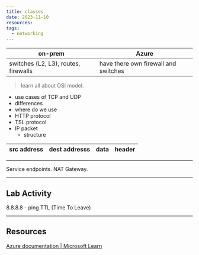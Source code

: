 ```yaml
---
title: classes
date: 2023-11-10
resources: 
tags:
  - networking
---
```


| on-prem                              | Azure                                |
| ------------------------------------ | ------------------------------------ |
| switches (L2, L3), routes, firewalls | have there own firewall and switches |

> learn all about OSI model.

- use cases of TCP and UDP
- differences
- where do we use
- HTTP protocol
- TSL protocol
- IP packet
	- structure

| src address | dest addresss | data | header |
| ----------- | ------------- | ---- | ------ |

---

Service endpoints.
NAT Gateway.


---

## Lab Activity

8.8.8.8 - ping
TTL (Time To Leave)


---
## Resources

[Azure documentation | Microsoft Learn](https://learn.microsoft.com/en-us/azure/?product=networking)